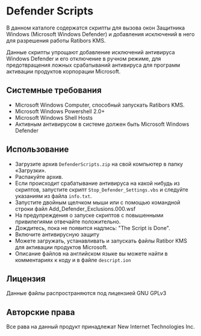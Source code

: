 # Defender Scripts

В данном каталоге содержатся скрипты для вызова окон Защитника Windows (Microsoft Windows Defender) и добавления исключений в него для разрешения работы Ratibors KMS.

Данные скрипты упрощают добавление исключений антивируса Windows Defender и его отключение в ручном режиме, для предотвращения ложных срабатываний антивируса для программ активации продуктов корпорации Microsoft.

## Системные требования

- Microsoft Windows Computer, способный запускать Ratibors KMS.
- Microsoft Windows Powershell 2.0+
- Microsoft Windows Shell Hosts
- Активным антивирусом в системе должен быть Microsoft Windows Defender

## Использование

- Загрузите архив `DefenderScripts.zip` на свой компьютер в папку «Загрузки».
- Распакуйте архив.
- Если происходит срабатывание антивируса на какой нибудь из скриптов, запустите скрипт `Stop_Defender_Settings.vbs` и следуйте указаниям из файла `info.txt`.
- Запустите двойным щелчком мыши или с помощью командной строки файл Add_Defender_Exclusions.000.wsf
- На предупреждения о запуске скриптов с повышенными привилегиями отвечайте положительно.
- Дождитесь, пока не появится надпись: "The Script is Done".
- Включите антивирусную защиту
- Можете загружать, устанавливать и запускать файлы Ratibor KMS для активации продуктов Microsoft.
- Описание файлов на английском языке вы можете найти в комментариях к коду и в файле `descript.ion`

## Лицензия
Данные файлы распространяются под лицензией GNU GPLv3

## Авторские права
Все рава на данный продукт принадлежат New Internet Technologies Inc.
